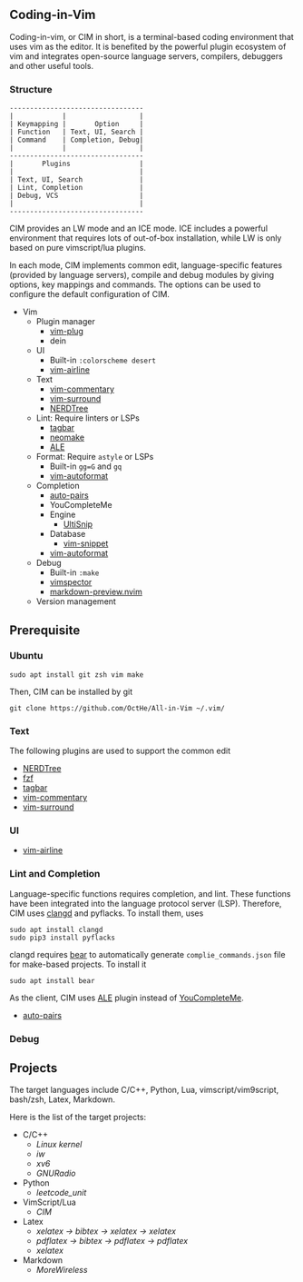 ## Coding-in-Vim

Coding-in-vim, or CIM in short, is a terminal-based coding environment that uses vim as the editor.
It is benefited by the powerful plugin ecosystem of vim and integrates open-source language servers, compilers, debuggers and other useful tools.

### Structure

    ---------------------------------
    |            |                  |
    | Keymapping |       Option     |
    | Function   | Text, UI, Search |
    | Command    | Completion, Debug|
    |            |                  |
    ---------------------------------
    |       Plugins                 |
    |                               |
    | Text, UI, Search              |
    | Lint, Completion              |
    | Debug, VCS                    |
    |                               |
    ---------------------------------

CIM provides an LW mode and an ICE mode.
ICE includes a powerful environment that requires lots of out-of-box installation, while LW is only based on pure vimscript/lua plugins.

In each mode, CIM implements common edit, language-specific features (provided by language servers), compile and debug modules by giving options, key mappings and commands.
The options can be used to configure the default configuration of CIM.

- Vim
    - Plugin manager
        - [vim-plug](https://github.com/junegunn/vim-plug)
        - dein
    - UI
        - Built-in `:colorscheme desert`
        - [vim-airline](https://github.com/vim-airline/vim-airline)
    - Text
        - [vim-commentary](https://github.com/tpope/vim-commentary)
        - [vim-surround](https://github.com/tpope/vim-surround)
        - [NERDTree](https://github.com/preservim/nerdtree)
    - Lint: Require linters or LSPs
        - [tagbar](https://github.com/preservim/tagbar)
        - [neomake](https://github.com/neomake/neomake)
        - [ALE](https://github.com/dense-analysis/ale)
    - Format: Require `astyle` or LSPs
        - Built-in `gg=G` and `gq`
        - [vim-autoformat](https://github.com/vim-autoformat/vim-autoformat)
    - Completion
        - [auto-pairs](https://github.com/LunarWatcher/auto-pairs)
        - YouCompleteMe
        - Engine
            - [UltiSnip](https://github.com/SirVer/ultisnips)
        - Database
            - [vim-snippet](https://github.com/honza/vim-snippets)
        - [vim-autoformat](https://github.com/vim-autoformat/vim-autoformat)
    - Debug
        - Built-in `:make`
        - [vimspector](https://github.com/puremourning/vimspector)
        - [markdown-preview.nvim](https://github.com/iamcco/markdown-preview.nvim)
    - Version management

## Prerequisite

### Ubuntu

    sudo apt install git zsh vim make

Then, CIM can be installed by git

    git clone https://github.com/OctHe/All-in-Vim ~/.vim/

### Text

The following plugins are used to support the common edit
- [NERDTree](https://github.com/preservim/nerdtree)
- [fzf](https://github.com/junegunn/fzf)
- [tagbar](https://github.com/preservim/tagbar)
- [vim-commentary](https://github.com/tpope/vim-commentary)
- [vim-surround](https://github.com/tpope/vim-surround)

### UI

- [vim-airline](https://github.com/vim-airline/vim-airline)

### Lint and Completion

Language-specific functions requires completion, and lint.
These functions have been integrated into the language protocol server (LSP).
Therefore, CIM uses [clangd](https://clangd.llvm.org/) and pyflacks.
To install them, uses

    sudo apt install clangd
    sudo pip3 install pyflacks

clangd requires [bear](https://github.com/rizsotto/Bear) to automatically generate `complie_commands.json` file for make-based projects.
To install it

    sudo apt install bear

As the client, CIM uses [ALE](https://github.com/dense-analysis/ale) plugin instead of [YouCompleteMe](https://github.com/ycm-core/YouCompleteMe).

- [auto-pairs](https://github.com/LunarWatcher/auto-pairs)

### Debug

## Projects

The target languages include C/C++, Python, Lua, vimscript/vim9script, bash/zsh, Latex, Markdown.

Here is the list of the target projects:
- C/C++
    - *Linux kernel*
    - *iw*
    - *xv6*
    - *GNURadio*
- Python
    - *leetcode_unit*
- VimScript/Lua
    - *CIM*
- Latex
    - *xelatex -> bibtex -> xelatex -> xelatex*
    - *pdflatex -> bibtex -> pdflatex -> pdflatex*
    - *xelatex*
- Markdown
    - *MoreWireless*
